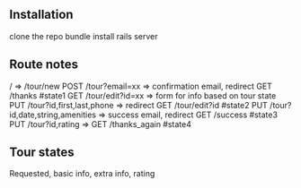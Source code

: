 ## Installation
clone the repo
bundle install
rails server

## Route notes
/ => /tour/new
POST /tour?email=xx   => confirmation email, redirect GET /thanks    #state1
GET /tour/edit?id=xx   => form for info based on tour state
PUT /tour?id,first,last,phone   => redirect GET /tour/edit?id     #state2
PUT /tour?id,date,string,amenities   => success email, redirect GET /success      #state3
PUT /tour?id,rating    => GET /thanks_again    #state4

## Tour states
Requested, basic info, extra info, rating
